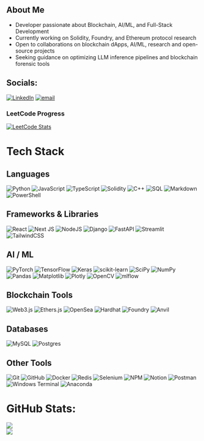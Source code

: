 ## About Me

- Developer passionate about Blockchain, AI/ML, and Full-Stack Development  
- Currently working on Solidity, Foundry, and Ethereum protocol research  
- Open to collaborations on blockchain dApps, AI/ML, research and open-source projects  
- Seeking guidance on optimizing LLM inference pipelines and blockchain forensic tools  

##  Socials:
[![LinkedIn](https://img.shields.io/badge/LinkedIn-%230077B5.svg?logo=linkedin&logoColor=white)](https://linkedin.com/in/https://www.linkedin.com/in/noel-tony-0b0878248/) [![email](https://img.shields.io/badge/Email-D14836?logo=gmail&logoColor=white)](mailto:noelnoel255@gmail.com) 

###  LeetCode Progress
[![LeetCode Stats](https://leetcard.jacoblin.cool/user3843Jp?theme=dark&font=Roboto&ext=heatmap)](https://leetcode.com/u/user3843Jp/)


#  Tech Stack

## **Languages**
![Python](https://img.shields.io/badge/python-3670A0?style=flat-square&logo=python&logoColor=ffdd54)
![JavaScript](https://img.shields.io/badge/javascript-%23323330.svg?style=flat-square&logo=javascript&logoColor=%23F7DF1E)
![TypeScript](https://img.shields.io/badge/typescript-%23007ACC.svg?style=flat-square&logo=typescript&logoColor=white)
![Solidity](https://img.shields.io/badge/Solidity-%23363636.svg?style=flat-square&logo=solidity&logoColor=white)
![C++](https://img.shields.io/badge/c++-%2300599C.svg?style=flat-square&logo=c%2B%2B&logoColor=white)
![SQL](https://img.shields.io/badge/sql-%23025E8C.svg?style=flat-square&logo=database&logoColor=white)
![Markdown](https://img.shields.io/badge/markdown-%23000000.svg?style=flat-square&logo=markdown&logoColor=white)
![PowerShell](https://img.shields.io/badge/PowerShell-%235391FE.svg?style=flat-square&logo=powershell&logoColor=white)

## **Frameworks & Libraries**
![React](https://img.shields.io/badge/react-%2320232a.svg?style=flat-square&logo=react&logoColor=%2361DAFB)
![Next JS](https://img.shields.io/badge/Next-black?style=flat-square&logo=next.js&logoColor=white)
![NodeJS](https://img.shields.io/badge/node.js-6DA55F?style=flat-square&logo=node.js&logoColor=white)
![Django](https://img.shields.io/badge/django-%23092E20.svg?style=flat-square&logo=django&logoColor=white)
![FastAPI](https://img.shields.io/badge/FastAPI-005571?style=flat-square&logo=fastapi)
![Streamlit](https://img.shields.io/badge/Streamlit-%23FE4B4B.svg?style=flat-square&logo=streamlit&logoColor=white)
![TailwindCSS](https://img.shields.io/badge/tailwindcss-%2338B2AC.svg?style=flat-square&logo=tailwind-css&logoColor=white)

## **AI / ML**
![PyTorch](https://img.shields.io/badge/PyTorch-%23EE4C2C.svg?style=flat-square&logo=PyTorch&logoColor=white)
![TensorFlow](https://img.shields.io/badge/TensorFlow-%23FF6F00.svg?style=flat-square&logo=TensorFlow&logoColor=white)
![Keras](https://img.shields.io/badge/Keras-%23D00000.svg?style=flat-square&logo=Keras&logoColor=white)
![scikit-learn](https://img.shields.io/badge/scikit--learn-%23F7931E.svg?style=flat-square&logo=scikit-learn&logoColor=white)
![SciPy](https://img.shields.io/badge/SciPy-%230C55A5.svg?style=flat-square&logo=scipy&logoColor=white)
![NumPy](https://img.shields.io/badge/numpy-%23013243.svg?style=flat-square&logo=numpy&logoColor=white)
![Pandas](https://img.shields.io/badge/pandas-%23150458.svg?style=flat-square&logo=pandas&logoColor=white)
![Matplotlib](https://img.shields.io/badge/Matplotlib-%23ffffff.svg?style=flat-square&logo=Matplotlib&logoColor=black)
![Plotly](https://img.shields.io/badge/Plotly-%233F4F75.svg?style=flat-square&logo=plotly&logoColor=white)
![OpenCV](https://img.shields.io/badge/opencv-%23white.svg?style=flat-square&logo=opencv&logoColor=white)
![mlflow](https://img.shields.io/badge/mlflow-%23d9ead3.svg?style=flat-square&logo=numpy&logoColor=blue)

## **Blockchain Tools**
![Web3.js](https://img.shields.io/badge/web3.js-F16822?style=flat-square&logo=web3.js&logoColor=white)
![Ethers.js](https://img.shields.io/badge/ethers.js-%23323330.svg?style=flat-square&logo=ethereum&logoColor=white)
![OpenSea](https://img.shields.io/badge/OpenSea-%232081E2.svg?style=flat-square&logo=opensea&logoColor=white)
![Hardhat](https://img.shields.io/badge/Hardhat-%23F7DF1E.svg?style=flat-square&logo=ethereum&logoColor=black)
![Foundry](https://img.shields.io/badge/Foundry-%23000000.svg?style=flat-square&logo=ethereum&logoColor=white)
![Anvil](https://img.shields.io/badge/Anvil-%2300599C.svg?style=flat-square&logo=ethereum&logoColor=white)

## **Databases**
![MySQL](https://img.shields.io/badge/mysql-4479A1.svg?style=flat-square&logo=mysql&logoColor=white)
![Postgres](https://img.shields.io/badge/postgres-%23316192.svg?style=flat-square&logo=postgresql&logoColor=white)

## **Other Tools**
![Git](https://img.shields.io/badge/git-%23F05033.svg?style=flat-square&logo=git&logoColor=white)
![GitHub](https://img.shields.io/badge/github-%23121011.svg?style=flat-square&logo=github&logoColor=white)
![Docker](https://img.shields.io/badge/docker-%230db7ed.svg?style=flat-square&logo=docker&logoColor=white)
![Redis](https://img.shields.io/badge/Redis-%23DC382D.svg?style=flat-square&logo=redis&logoColor=white)
![Selenium](https://img.shields.io/badge/Selenium-%43B02A.svg?style=flat-square&logo=selenium&logoColor=white)
![NPM](https://img.shields.io/badge/NPM-%23CB3837.svg?style=flat-square&logo=npm&logoColor=white)
![Notion](https://img.shields.io/badge/Notion-%23000000.svg?style=flat-square&logo=notion&logoColor=white)
![Postman](https://img.shields.io/badge/Postman-FF6C37?style=flat-square&logo=postman&logoColor=white)
![Windows Terminal](https://img.shields.io/badge/Windows%20Terminal-%234D4D4D.svg?style=flat-square&logo=windows-terminal&logoColor=white)
![Anaconda](https://img.shields.io/badge/Anaconda-%2344A833.svg?style=flat-square&logo=anaconda&logoColor=white)

#  GitHub Stats:
![](https://nirzak-streak-stats.vercel.app/?user=ShadowKing47&theme=dark&hide_border=false)<br/>
![](https://github-readme-stats.vercel.app/api/top-langs/?username=ShadowKing47&theme=dark&hide_border=false&include_all_commits=true&count_private=false&layout=compact)

